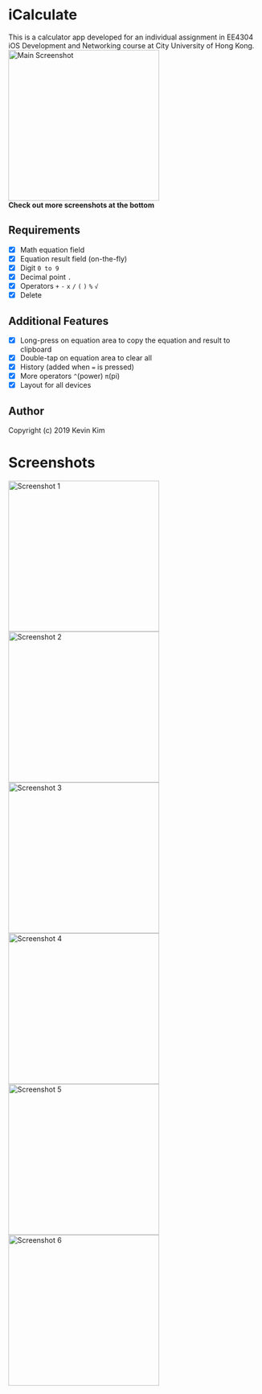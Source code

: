 #  iCalculate

This is a calculator app developed for an individual assignment in EE4304 iOS Development and Networking course at City University of Hong Kong.  
<img src="image/screenshot/main.png" alt="Main Screenshot" width="300px">  
**Check out more screenshots at the bottom**

## Requirements

- [x] Math equation field
- [x] Equation result field (on-the-fly)
- [x] Digit `0 to 9`
- [x] Decimal point `.`
- [x] Operators ​`+` `-` `x` `/` `(` `)` `%` `​√`
- [x] Delete

## Additional Features

- [x] Long-press on equation area to copy the equation and result to clipboard
- [x] Double-tap on equation area to clear all
- [x] History (added when `=` is pressed)
- [x] More operators `^`(power) `π`(pi) 
- [x] Layout for all devices

## Author

Copyright (c) 2019 Kevin Kim

# Screenshots

<img src="image/screenshot/1.png" alt="Screenshot 1" width="300px">
<img src="image/screenshot/2.png" alt="Screenshot 2" width="300px">
<img src="image/screenshot/3.png" alt="Screenshot 3" width="300px">
<img src="image/screenshot/4.png" alt="Screenshot 4" width="300px">
<img src="image/screenshot/5.png" alt="Screenshot 5" width="300px">
<img src="image/screenshot/6.png" alt="Screenshot 6" width="300px">
